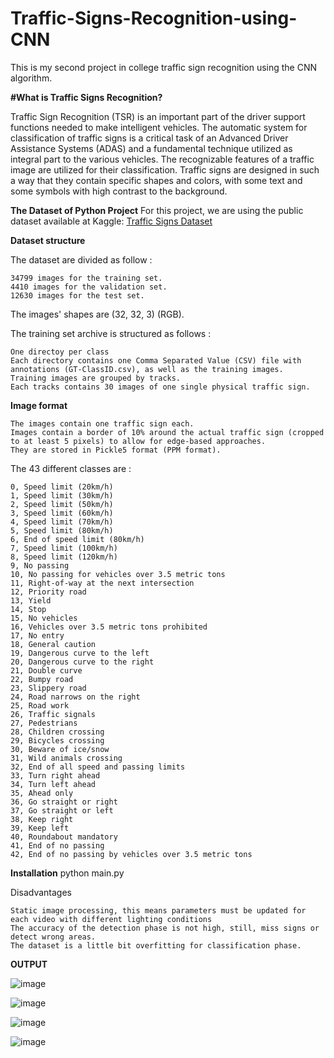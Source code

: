 # Traffic-Signs-Recognition-using-CNN

This is my second project in college traffic sign recognition using the CNN algorithm.

**#What is Traffic Signs Recognition?**

Traffic Sign Recognition (TSR) is an important part of the driver support functions needed to make intelligent vehicles. The automatic system for classification of traffic signs is a critical task of an Advanced Driver Assistance Systems (ADAS) and a fundamental technique utilized as integral part to the various vehicles. The recognizable features of a traffic image are utilized for their classification. Traffic signs are designed in such a way that they contain specific shapes and colors, with some text and some symbols with high contrast to the background.

**The Dataset of Python Project**
For this project, we are using the public dataset available at Kaggle: [Traffic Signs Dataset](https://www.kaggle.com/datasets/meowmeowmeowmeowmeow/gtsrb-german-traffic-sign/code) 




**Dataset structure**

The dataset are divided as follow :

    34799 images for the training set.
    4410 images for the validation set.
    12630 images for the test set.

The images' shapes are (32, 32, 3) (RGB).

The training set archive is structured as follows :

    One directoy per class
    Each directory contains one Comma Separated Value (CSV) file with annotations (GT-ClassID.csv), as well as the training images.
    Training images are grouped by tracks.
    Each tracks contains 30 images of one single physical traffic sign.


**Image format**


    The images contain one traffic sign each.
    Images contain a border of 10% around the actual traffic sign (cropped to at least 5 pixels) to allow for edge-based approaches.
    They are stored in Pickle5 format (PPM format).

The 43 different classes are :

    0, Speed limit (20km/h)
    1, Speed limit (30km/h)
    2, Speed limit (50km/h)
    3, Speed limit (60km/h)
    4, Speed limit (70km/h)
    5, Speed limit (80km/h)
    6, End of speed limit (80km/h)
    7, Speed limit (100km/h)
    8, Speed limit (120km/h)
    9, No passing
    10, No passing for vehicles over 3.5 metric tons
    11, Right-of-way at the next intersection
    12, Priority road
    13, Yield
    14, Stop
    15, No vehicles
    16, Vehicles over 3.5 metric tons prohibited
    17, No entry
    18, General caution
    19, Dangerous curve to the left
    20, Dangerous curve to the right
    21, Double curve
    22, Bumpy road
    23, Slippery road
    24, Road narrows on the right
    25, Road work
    26, Traffic signals
    27, Pedestrians
    28, Children crossing
    29, Bicycles crossing
    30, Beware of ice/snow
    31, Wild animals crossing
    32, End of all speed and passing limits
    33, Turn right ahead
    34, Turn left ahead
    35, Ahead only
    36, Go straight or right
    37, Go straight or left
    38, Keep right
    39, Keep left
    40, Roundabout mandatory
    41, End of no passing
    42, End of no passing by vehicles over 3.5 metric tons


**Installation**
    python main.py


Disadvantages

    Static image processing, this means parameters must be updated for each video with different lighting conditions
    The accuracy of the detection phase is not high, still, miss signs or detect wrong areas.
    The dataset is a little bit overfitting for classification phase.



**OUTPUT**

![image](https://github.com/user-attachments/assets/784d7c99-cb41-4b85-a5be-59128bb95b16)

![image](https://github.com/user-attachments/assets/42a5ad58-a516-4f30-9bda-20863549b7af)

![image](https://github.com/user-attachments/assets/35491259-8290-4a58-a241-e8cae4f2af68)

![image](https://github.com/user-attachments/assets/b12e7e53-fba1-4b03-ab14-ce9e8299e6e2)



